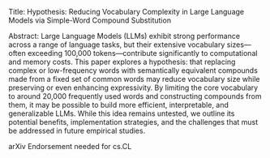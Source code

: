 Title:
Hypothesis: Reducing Vocabulary Complexity in Large Language Models via Simple-Word Compound Substitution

Abstract:
Large Language Models (LLMs) exhibit strong performance across a range of language tasks, but their extensive vocabulary sizes—often exceeding 100,000 tokens—contribute significantly to computational and memory costs. This paper explores a hypothesis: that replacing complex or low-frequency words with semantically equivalent compounds made from a fixed set of common words may reduce vocabulary size while preserving or even enhancing expressivity. By limiting the core vocabulary to around 20,000 frequently used words and constructing compounds from them, it may be possible to build more efficient, interpretable, and generalizable LLMs. While this idea remains untested, we outline its potential benefits, implementation strategies, and the challenges that must be addressed in future empirical studies.

arXiv Endorsement needed for cs.CL
